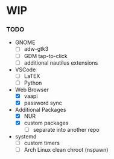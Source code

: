 # WIP

### TODO

- GNOME
  - [ ] adw-gtk3
  - [ ] GDM tap-to-click
  - [ ] additional nautilus extensions

- VSCode
  - [ ] LaTEX
  - [ ] Python

- Web Browser
  - [X] vaapi
  - [X] password sync

- Additional Packages
  - [X] NUR
  - [X] custom packages
    - [ ] separate into another repo

- systemd
  - [ ] custom timers
  - [ ] Arch Linux clean chroot (nspawn)